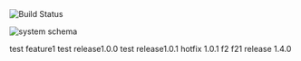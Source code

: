 
<img src="http://jenkins.sb.internal/buildStatus/icon?job=SBRD%2Fcertificate-authority%2Fmaster" alt="Build Status" data-canonical-src="http://jenkins.sb.internal/buildStatus/icon?job=SBRD%2Fcertificate-authority%2Fmaster" style="max-width:100%;">


![system schema](http://jenkins.sb.internal/buildStatus/icon?job=SBRD%2Fcertificate-authority%2Fmaster)


test feature1
test release1.0.0
test release1.0.1
hotfix 1.0.1
f2
f21
release 1.4.0
